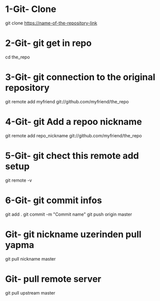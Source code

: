 # 1-Git- Clone
git clone <https://name-of-the-repository-link>

# 2-Git- git get in repo
cd the_repo

# 3-Git- git connection to the original repository
git remote add myfriend git://github.com/myfriend/the_repo

# 4-Git- git Add a repoo nickname
git remote add repo_nickname git://github.com/myfriend/the_repo
# 5-Git- git chect this remote add setup
git remote -v
# 6-Git- git commit infos
git add . 
git commit -m "Commit name"
git push origin master

# Git- git nickname uzerinden pull yapma
git pull nickname master

# Git- pull remote server
git pull upstream master
